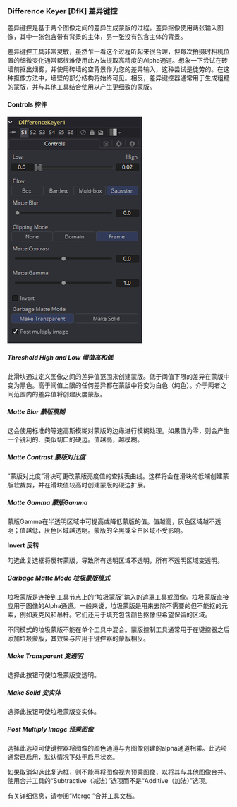 ### Difference Keyer [DfK] 差异键控

差异键控是基于两个图像之间的差异生成蒙版的过程。差异抠像使用两张输入图像，其中一张包含带有背景的主体，另一张没有包含主体的背景。

差异键控工具非常灵敏，虽然乍一看这个过程听起来很合理，但每次拍摄时相机位置的细微变化通常都很难使用此方法提取高精度的Alpha通道。想象一下尝试在砖墙前抠出烟雾，并使用砖墙的空背景作为您的差异输入，这种尝试是徒劳的。在这种抠像方法中，墙壁的部分结构将始终可见。相反，差异键控器通常用于生成粗糙的蒙版，并与其他工具结合使用以产生更细致的蒙版。

#### Controls 控件

![DfK_Controls](images/DfK_Controls.png)

##### Threshold High and Low 阈值高和低

此滑块通过定义图像之间的差异值范围来创建蒙版。低于阈值下限的差异在蒙版中变为黑色。高于阈值上限的任何差异都在蒙版中将变为白色（纯色）。介于两者之间范围内的差异值将创建灰度蒙版。

##### Matte Blur 蒙版模糊

这会使用标准的等速高斯模糊对蒙版的边缘进行模糊处理。如果值为零，则会产生一个锐利的、类似切口的硬边。值越高，越模糊。

##### Matte Contrast 蒙版对比度

“蒙版对比度”滑块可更改蒙版亮度值的查找表曲线。这样将会在滑块的低端创建蒙版软裁剪，并在滑块值较高时创建蒙版的硬边扩展。

##### Matte Gamma 蒙版Gamma

蒙版Gamma在半透明区域中可提高或降低蒙版的值。值越高，灰色区域越不透明；值越低，灰色区域越透明。蒙版的全黑或全白区域不受影响。

**Invert 反转**

勾选此复选框将反转蒙版，导致所有透明区域不透明，所有不透明区域变透明。

##### Garbage Matte Mode 垃圾蒙版模式

垃圾蒙版是连接到工具节点上的“垃圾蒙版”输入的遮罩工具或图像。垃圾蒙版直接应用于图像的Alpha通道。一般来说，垃圾蒙版是用来去除不需要的但不能抠的元素，例如麦克风和吊杆。它们还用于填充包含颜色抠像但希望保留的区域。

不同模式的垃圾蒙版不能在单个工具中混合。蒙版控制工具通常用于在键控器之后添加垃圾蒙版，其效果与应用于键控器的蒙版相反。

##### Make Transparent 变透明

选择此按钮可使垃圾蒙版变透明。

##### Make Solid 变实体

选择此按钮可使垃圾蒙版变实体。

##### Post Multiply Image 预乘图像

选择此选项可使键控器将图像的颜色通道与为图像创建的alpha通道相乘。此选项通常已启用，默认情况下处于启用状态。

如果取消勾选此复选框，则不能再将图像视为预乘图像，以将其与其他图像合并。使用合并工具的“Subtractive（减法）”选项而不是“Additive（加法）”选项。

有关详细信息，请参阅“Merge ”合并工具文档。